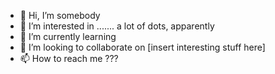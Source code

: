- 👋 Hi, I’m somebody
- 👀 I’m interested in ....... a lot of dots, apparently
- 🌱 I’m currently learning 
- 💞️ I’m looking to collaborate on [insert interesting stuff here]
- 📫 How to reach me ???

<!---
nishanthb/nishanthb is a ✨ special ✨ repository because its `README.md` (this file) appears on your GitHub profile.
You can click the Preview link to take a look at your changes.
--->
